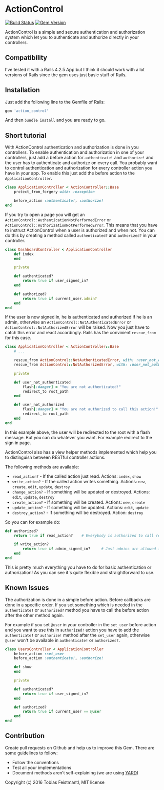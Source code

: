 ActionControl
=============

[![Build Status](https://travis-ci.org/tobiasfeistmantl/action_control.svg?branch=master)](https://travis-ci.org/tobiasfeistmantl/action_control)
[![Gem Version](https://badge.fury.io/rb/action_control.svg)](https://badge.fury.io/rb/action_control)

ActionControl is a simple and secure authentication and authorization system which let you to authenticate and authorize directly in your controllers.

Compatibility
-------------

I've tested it with a Rails 4.2.5 App but I think it should work with a lot versions of Rails since the gem uses just basic stuff of Rails.

Installation
------------

Just add the following line to the Gemfile of Rails:

```ruby
gem 'action_control'
```

And then `bundle install` and you are ready to go.

Short tutorial
--------------

With ActionControl authentication and authorization is done in you controllers. To enable authentication and authorization in one of your controllers, just add a before action for `authenticate!` and `authorize!` and the user has to authenticate and authorize on every call.
You probably want to control authentication and authorization for every controller action you have in your app. To enable this just add the before action to the `ApplicationController`.

```ruby
class ApplicationController < ActionController::Base
	protect_from_forgery with: :exception

	before_action :authenticate!, :authorize!
end
```

If you try to open a page you will get an `ActionControl::AuthenticationNotPerformedError` or `ActionControl::AuthorizationNotPerformedError`. This means that you have to instruct ActionControl when a user is authorized and when not. You can do this by creating a method called `authenticated?` and `authorized?` in your controller.

```ruby
class DashboardController < ApplicationController
	def index
	end

	private

	def authenticated?
		return true if user_signed_in?
	end

	def authorized?
		return true if current_user.admin?
	end 
end
```

If the user is now signed in, he is authenticated and authorized if he is an admin, otherwise an `ActionControl::NotAuthenticatedError` or `ActionControl::NotAuthorizedError` will be raised. Now you just have to catch this error and react accordingly. Rails has the convinient `rescue_from` for this case.

```ruby
class ApplicationController < ActionController::Base
	# ...

	rescue_from ActionControl::NotAuthenticatedError, with: :user_not_authenticated
	rescue_from ActionControl::NotAuthorizedError, with: :user_not_authorized

	private

	def user_not_authenticated
		flash[:danger] = "You are not authenticated!"
		redirect_to root_path
	end

	def user_not_authorized
		flash[:danger] = "You are not authorized to call this action!"
		redirect_to root_path
	end
end
```

In this example above, the user will be redirected to the root with a flash message. But you can do whatever you want. For example redirect to the sign in page.

ActionControl also has a view helper methods implemented which help you to distinguish between RESTful controller actions.

The following methods are available:

 * `read_action?` - If the called action just read. Actions: `index`, `show`
 * `write_action?` - If the called action writes something. Actions: `new`, `create`, `edit`, `update`, `destroy`
 * `change_action?` - If something will be updated or destroyed. Actions: `edit`, `update`, `destroy`
 * `create_action?` - If something will be created. Actions: `new`, `create`
 * `update_action?` - If something will be updated. Actions: `edit`, `update`
 * `destroy_action?` - If something will be destroyed. Action: `destroy`

So you can for example do:

```ruby
def authorized?
	return true if read_action?    # Everybody is authorized to call read actions

	if write_action?
		return true if admin_signed_in?		# Just admins are allowed to write something
	end
end
```

This is pretty much everything you have to do for basic authentication or authorization! As you can see it's quite flexible and straightforward to use.

Known Issues
------------

The authorization is done in a simple before action. Before callbacks are done in a specific order. If you set something which is needed in the `authenticate!` or `authorized?` method you have to call the before action after the other method again.

For example if you set `@user` in your controller in the `set_user` before action and you want to use this in `authorized?` action you have to add the `authenticate!` or `authorize!` method after the `set_user` again, otherwise `@user` won't be available in `authenticate!` or `authorized?`.

```ruby
class UsersController < ApplicationController
	before_action :set_user
	before_action :authenticate!, :authorize!

	def show
	end

	private

	def authenticated?
		return true if user_signed_in?
	end

	def authorized?
		return true if current_user == @user
	end
end
```

Contribution
------------

Create pull requests on Github and help us to improve this Gem. There are some guidelines to follow:

 * Follow the conventions
 * Test all your implementations
 * Document methods aren't self-explaining (we are using [YARD](http://yardoc.org/))

Copyright (c) 2016 Tobias Feistmantl, MIT license